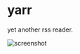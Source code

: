 # yarr

yet another rss reader.

![screenshot](https://github.com/nkanaev/yarr/blob/master/artwork/promo.png?raw=true)
